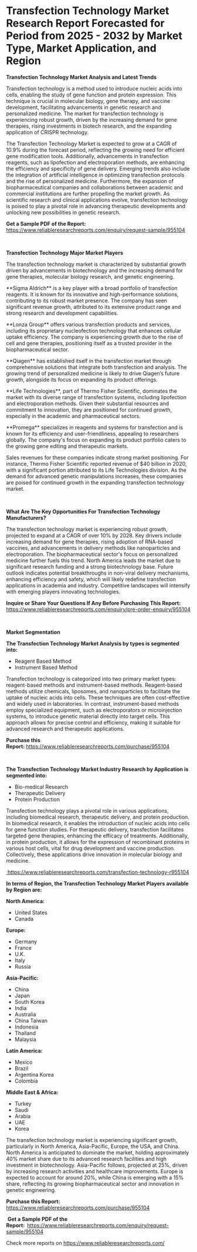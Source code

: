 <p><h1>Transfection Technology Market Research Report Forecasted for Period from 2025 -  2032 by Market Type, Market Application, and Region</h1></p><p><strong>Transfection Technology Market Analysis and Latest Trends</strong></p>
<p><p>Transfection technology is a method used to introduce nucleic acids into cells, enabling the study of gene function and protein expression. This technique is crucial in molecular biology, gene therapy, and vaccine development, facilitating advancements in genetic research and personalized medicine. The market for transfection technology is experiencing robust growth, driven by the increasing demand for gene therapies, rising investments in biotech research, and the expanding application of CRISPR technology. </p><p>The Transfection Technology Market is expected to grow at a CAGR of 10.9% during the forecast period, reflecting the growing need for efficient gene modification tools. Additionally, advancements in transfection reagents, such as lipofection and electroporation methods, are enhancing the efficiency and specificity of gene delivery. Emerging trends also include the integration of artificial intelligence in optimizing transfection protocols and the rise of personalized medicine. Furthermore, the expansion of biopharmaceutical companies and collaborations between academic and commercial institutions are further propelling the market growth. As scientific research and clinical applications evolve, transfection technology is poised to play a pivotal role in advancing therapeutic developments and unlocking new possibilities in genetic research.</p></p>
<p><strong>Get a Sample PDF of the Report:&nbsp;</strong> <a href="https://www.reliableresearchreports.com/enquiry/request-sample/955104?utm_campaign=2283&utm_medium=2&utm_source=Github&utm_content=ia&utm_term=07032025&utm_id=transfection-technology">https://www.reliableresearchreports.com/enquiry/request-sample/955104</a></p>
<p>&nbsp;</p>
<p><strong>Transfection Technology Major Market Players</strong></p>
<p><p>The transfection technology market is characterized by substantial growth driven by advancements in biotechnology and the increasing demand for gene therapies, molecular biology research, and genetic engineering.</p><p>**Sigma Aldrich** is a key player with a broad portfolio of transfection reagents. It is known for its innovative and high-performance solutions, contributing to its robust market presence. The company has seen significant revenue growth, attributed to its extensive product range and strong research and development capabilities.</p><p>**Lonza Group** offers various transfection products and services, including its proprietary nucleofection technology that enhances cellular uptake efficiency. The company is experiencing growth due to the rise of cell and gene therapies, positioning itself as a trusted provider in the biopharmaceutical sector.</p><p>**Qiagen** has established itself in the transfection market through comprehensive solutions that integrate both transfection and analysis. The growing trend of personalized medicine is likely to drive Qiagen’s future growth, alongside its focus on expanding its product offerings.</p><p>**Life Technologies**, part of Thermo Fisher Scientific, dominates the market with its diverse range of transfection systems, including lipofection and electroporation methods. Given their substantial resources and commitment to innovation, they are positioned for continued growth, especially in the academic and pharmaceutical sectors.</p><p>**Promega** specializes in reagents and systems for transfection and is known for its efficiency and user-friendliness, appealing to researchers globally. The company's focus on expanding its product portfolio caters to the growing gene editing and therapeutic markets.</p><p>Sales revenues for these companies indicate strong market positioning. For instance, Thermo Fisher Scientific reported revenue of $40 billion in 2020, with a significant portion attributed to its Life Technologies division. As the demand for advanced genetic manipulations increases, these companies are poised for continued growth in the expanding transfection technology market.</p></p>
<p>&nbsp;</p>
<p><strong>What Are The Key Opportunities For Transfection Technology Manufacturers?</strong></p>
<p><p>The transfection technology market is experiencing robust growth, projected to expand at a CAGR of over 10% by 2028. Key drivers include increasing demand for gene therapies, rising adoption of RNA-based vaccines, and advancements in delivery methods like nanoparticles and electroporation. The biopharmaceutical sector's focus on personalized medicine further fuels this trend. North America leads the market due to significant research funding and a strong biotechnology base. Future outlook indicates potential breakthroughs in non-viral delivery mechanisms, enhancing efficiency and safety, which will likely redefine transfection applications in academia and industry. Competitive landscapes will intensify with emerging players innovating technologies.</p></p>
<p><strong>Inquire or Share Your Questions If Any Before Purchasing This Report:</strong> <a href="https://www.reliableresearchreports.com/enquiry/pre-order-enquiry/955104?utm_campaign=2283&utm_medium=2&utm_source=Github&utm_content=ia&utm_term=07032025&utm_id=transfection-technology">https://www.reliableresearchreports.com/enquiry/pre-order-enquiry/955104</a></p>
<p>&nbsp;</p>
<p><strong>Market Segmentation</strong></p>
<p><strong>The Transfection Technology Market Analysis by types is segmented into:</strong></p>
<p><ul><li>Reagent Based Method</li><li>Instrument Based Method</li></ul></p>
<p><p>Transfection technology is categorized into two primary market types: reagent-based methods and instrument-based methods. Reagent-based methods utilize chemicals, liposomes, and nanoparticles to facilitate the uptake of nucleic acids into cells. These techniques are often cost-effective and widely used in laboratories. In contrast, instrument-based methods employ specialized equipment, such as electroporators or microinjection systems, to introduce genetic material directly into target cells. This approach allows for precise control and efficiency, making it suitable for advanced research and therapeutic applications.</p></p>
<p><strong>Purchase this Report:&nbsp;</strong><a href="https://www.reliableresearchreports.com/purchase/955104?utm_campaign=2283&utm_medium=2&utm_source=Github&utm_content=ia&utm_term=07032025&utm_id=transfection-technology">https://www.reliableresearchreports.com/purchase/955104</a></p>
<p>&nbsp;</p>
<p><strong>The Transfection Technology Market Industry Research by Application is segmented into:</strong></p>
<p><ul><li>Bio-medical Research</li><li>Therapeutic Delivery</li><li>Protein Production</li></ul></p>
<p><p>Transfection technology plays a pivotal role in various applications, including biomedical research, therapeutic delivery, and protein production. In biomedical research, it enables the introduction of nucleic acids into cells for gene function studies. For therapeutic delivery, transfection facilitates targeted gene therapies, enhancing the efficacy of treatments. Additionally, in protein production, it allows for the expression of recombinant proteins in various host cells, vital for drug development and vaccine production. Collectively, these applications drive innovation in molecular biology and medicine.</p></p>
<p><a href="https://www.reliableresearchreports.com/transfection-technology-r955104?utm_campaign=2283&utm_medium=2&utm_source=Github&utm_content=ia&utm_term=07032025&utm_id=transfection-technology">&nbsp;https://www.reliableresearchreports.com/transfection-technology-r955104</a></p>
<p><strong>In terms of Region, the Transfection Technology Market Players available by Region are:</strong></p>
<p>
    <p> <strong> North America: </strong>
        <ul>
            <li>United States</li>
            <li>Canada</li>
        </ul>
        </p> 
    <p> <strong> Europe: </strong>
        <ul>
            <li>Germany</li>
            <li>France</li>
            <li>U.K.</li>
            <li>Italy</li>
            <li>Russia</li>
        </ul>
        </p> 
    <p> <strong> Asia-Pacific: </strong>
        <ul>
            <li>China</li>
            <li>Japan</li>
            <li>South Korea</li>
            <li>India</li>
            <li>Australia</li>
            <li>China Taiwan</li>
            <li>Indonesia</li>
            <li>Thailand</li>
            <li>Malaysia</li>
        </ul>
        </p> 
    <p> <strong> Latin America: </strong>
        <ul>
            <li>Mexico</li>
            <li>Brazil</li>
            <li>Argentina Korea</li>
            <li>Colombia</li>
        </ul>
        </p> 
    <p> <strong> Middle East & Africa: </strong>
        <ul>
            <li>Turkey</li>
            <li>Saudi</li>
            <li>Arabia</li>
            <li>UAE</li>
            <li>Korea</li>
        </ul>
    </p>
    </p>
<p><p>The transfection technology market is experiencing significant growth, particularly in North America, Asia-Pacific, Europe, the USA, and China. North America is anticipated to dominate the market, holding approximately 40% market share due to its advanced research facilities and high investment in biotechnology. Asia-Pacific follows, projected at 25%, driven by increasing research activities and healthcare improvements. Europe is expected to account for around 20%, while China is emerging with a 15% share, reflecting its growing biopharmaceutical sector and innovation in genetic engineering.</p></p>
<p><strong>Purchase this Report: </strong><a href="https://www.reliableresearchreports.com/purchase/955104?utm_campaign=2283&utm_medium=2&utm_source=Github&utm_content=ia&utm_term=07032025&utm_id=transfection-technology">https://www.reliableresearchreports.com/purchase/955104</a></p>
<p>&nbsp;<strong>Get a Sample PDF of the Report:&nbsp;&nbsp;</strong><a href="https://www.reliableresearchreports.com/enquiry/request-sample/955104?utm_campaign=2283&utm_medium=2&utm_source=Github&utm_content=ia&utm_term=07032025&utm_id=transfection-technology">https://www.reliableresearchreports.com/enquiry/request-sample/955104</a></p>
<p><strong></strong></p>
<p>Check more reports on <a href="https://www.reliableresearchreports.com/?utm_campaign=2283&utm_medium=2&utm_source=Github&utm_content=ia&utm_term=07032025&utm_id=transfection-technology">https://www.reliableresearchreports.com/</a></p>